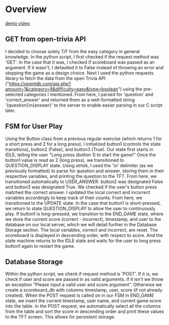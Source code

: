 # Overview
[demo video](https://youtu.be/vZ-0tBB5jtQ)

## GET from open-trivia API
I decided to choose solely T/F from the easy category in general knowledge. In the python script, I first checked if the request method was 'GET'. In the case that it was, I checked if scoreboard was passed as an argument. If it wasn't, I defaulted it to False instead of throwing an error and stopping the game as a design choice. Next I used the python requests library to fetch the data from the open Trivia API ("https://opentdb.com/api.php?amount=1&category=9&difficulty=easy&type=boolean") using the pre-selected categories I mentioned. From here, I parsed for 'question' and 'correct_answer' and returned them as a well-formatted string '{question}\n{answer}' to the server to enable easier parsing in our C script later.

## FSM for User Play
Using the Button class from a previous regular exercise (which returns 1 for a short press and 2 for a long press), I initialized button1 (controls the state transitions), button2 (False), and button3 (True). Our state first starts in IDLE, telling the user "Long press (button 1) to start the game!" Once the button1 value is read as 2 (long press), we transitioned to QUESTION_DISPLAY state. Using strtok, I used the '\n' delimiter (as we previously formatted) to parse for question and answer, storing them in their respective variables, and printing the question to the TFT. From here, we transitioned automatically to USER_ANSWER. button2 was designated False and button3 was designated True. We checked if the user's button press matched the correct answer. I updated the local correct and incorrect variables accordingly to keep track of their counts. From here, we transitioned to the UPDATE state. In the case that button1 is short-pressed, we return to state QUESTION_DISPLAY to allow the user to continuously play. If button1 is long-pressed, we transition to the END_GAME state, where we store the current score (correct - incorrect), timestamp, and user to the database on our local server, which we will detail further in the Database Storage section. The local variables, correct and incorrect, are reset. The scoreboard is displayed in descending order, with respect to score. And the state machine returns to the IDLE state and waits for the user to long press button1 again to restart the game.

## Database Storage
Within the python script, we check if request method is 'POST'. If it is, we check if user and score are passed in as valid arguments. If it isn't we throw an exception "Please input a valid user and score argument". Otherwise we create a scoreboard_db with columns timestamp, user, score (if not already created). When the POST request is called on in our FSM in END_GAME state, we insert the current timestamp, user name, and current game score into the table. In the POST request, we automatically select all the columns from the table and sort the score in descending order and print these values to the TFT screen. This allows for persistent storage.
